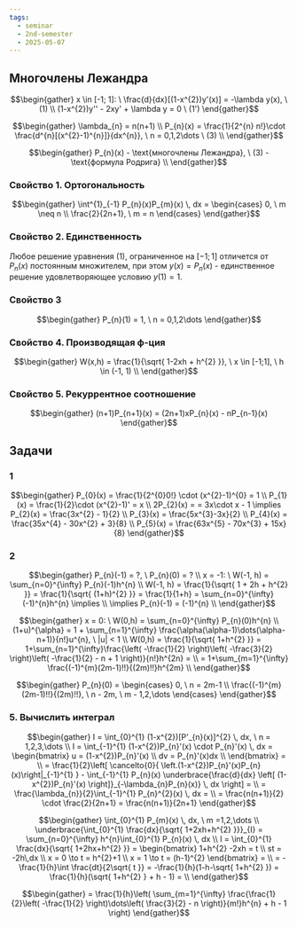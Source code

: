 ```yaml
---
tags:
  - seminar
  - 2nd-semester
  - 2025-05-07
---
```


## Многочлены Лежандра

$$\begin{gather}
x \in [-1; 1]: \ \frac{d}{dx}[(1-x^{2})y'(x)] = -\lambda y(x), \ (1) \\
(1-x^{2})y'' - 2xy' + \lambda y = 0 \ (1')
\end{gather}$$

$$\begin{gather}
\lambda_{n} = n(n+1) \\
P_{n}(x) = \frac{1}{2^{n} n!}\cdot \frac{d^{n}[(x^{2}-1)^{n}]}{dx^{n}}, \ n = 0,1,2\dots \ (3) \\
\end{gather}$$

$$\begin{gather}
P_{n}(x) - \text{многочлены Лежандра}, \ (3) - \text{формула Родрига} \\
\end{gather}$$

### Свойство 1. Ортогональность

$$\begin{gather}
\int^{1}_{-1} P_{n}(x)P_{m}(x) \, dx = \begin{cases}
0, \ m \neq n \\
\frac{2}{2n+1}, \ m = n
\end{cases}
\end{gather}$$

### Свойство 2. Единственность

Любое решение уравнения (1), ограниченное на $[-1;1]$ отличется от $P_{n}(x)$ постоянным множителем, при этом $y(x) = P_{n}(x)$ - единственное решение удовлетворяющее условию $y(1) = 1$.

### Свойство 3

$$\begin{gather}
P_{n}(1) = 1, \ n = 0,1,2\dots
\end{gather}$$

### Свойство 4. Производящая ф-ция

$$\begin{gather}
W(x,h) = \frac{1}{\sqrt{ 1-2xh + h^{2} }}, \ x \in [-1;1], \ h \in (-1, 1) \\
\end{gather}$$

### Свойство 5. Рекуррентное соотношение

$$\begin{gather}
(n+1)P_{n+1}(x) = (2n+1)xP_{n}(x) - nP_{n-1}(x)
\end{gather}$$

## Задачи

### 1

$$\begin{gather}
P_{0}(x) = \frac{1}{2^{0}0!} \cdot (x^{2}-1)^{0} = 1 \\
P_{1}(x) = \frac{1}{2}\cdot (x^{2}-1)' = x \\
2P_{2}(x) = = 3x\cdot x - 1 \implies P_{2}(x) = \frac{3x^{2} - 1}{2} \\
P_{3}(x) = \frac{5x^{3}-3x}{2} \\
P_{4}(x) = \frac{35x^{4} - 30x^{2} + 3}{8} \\
P_{5}(x) = \frac{63x^{5} - 70x^{3} + 15x}{8}
\end{gather}$$

### 2

$$\begin{gather}
P_{n}(-1) = ?, \ P_{n}(0) = ? \\
x = -1: \ W(-1, h) = \sum_{n=0}^{\infty} P_{n}(-1)h^{n} \\
W(-1, h) = \frac{1}{\sqrt{ 1 + 2h + h^{2} }} = \frac{1}{\sqrt{ (1+h)^{2} }} = \frac{1}{1+h} = \sum_{n=0}^{\infty} (-1)^{n}h^{n} \implies \\
\implies P_{n}(-1) = (-1)^{n} \\
\end{gather}$$ 

$$\begin{gather}
x = 0: \ W(0,h) = \sum_{n=0}^{\infty} P_{n}(0)h^{n} \\
(1+u)^{\alpha} = 1 + \sum_{n=1}^{\infty} \frac{\alpha(\alpha-1)\dots(\alpha-n+1)}{n!}u^{n}, \ |u| < 1 \\
W(0,h) = \frac{1}{\sqrt{ 1+h^{2} }} = 1+\sum_{n=1}^{\infty}\frac{\left( -\frac{1}{2} \right)\left( -\frac{3}{2} \right)\left( -\frac{1}{2} - n + 1 \right)}{n!}h^{2n} = \\
= 1+\sum_{m=1}^{\infty} \frac{(-1)^{m}(2m-1)!!}{(2m)!!}h^{2m} \\
\end{gather}$$

$$\begin{gather}
P_{n}(0) = \begin{cases}
0, \ n = 2m-1 \\
\frac{(-1)^{m}(2m-1)!!}{(2m)!!}, \ n - 2m, \ m - 1,2,\dots
\end{cases}
\end{gather}$$

### 5. Вычислить интеграл

$$\begin{gather}
I = \int_{0}^{1} (1-x^{2})[P'_{n}(x)]^{2} \, dx, \ n = 1,2,3,\dots \\
I = \int_{-1}^{1} (1-x^{2})P_{n}'(x) \cdot P_{n}'(x)  \, dx = \begin{bmatrix}
u = (1-x^{2})P_{n}'(x) \\
dv = P_{n}'(x)dx \\
\end{bmatrix} = \\
= \frac{1}{2}\left[ \cancelto{0}{ \left.(1-x^{2})P_{n}'(x)P_{n}(x)\right|_{-1}^{1} } - \int_{-1}^{1} P_{n}(x) \underbrace{\frac{d}{dx} \left[ (1-x^{2})P_{n}'(x) \right]}_{-\lambda_{n}P_{n}(x)} \, dx  \right]  = \\
= \frac{\lambda_{n}}{2}\int_{-1}^{1} P_{n}^{2}(x) \, dx = \\
= \frac{n(n+1)}{2} \cdot \frac{2}{2n+1} = \frac{n(n+1)}{2n+1}
\end{gather}$$

$$\begin{gather}
\int_{0}^{1} P_{m}(x) \, dx, \ m =1,2,\dots \\
\underbrace{\int_{0}^{1} \frac{dx}{\sqrt{ 1+2xh+h^{2} }}}_{I} = \sum_{n=0}^{\infty} h^{n}\int_{0}^{1} P_{n}(x) \, dx \\
I = \int_{0}^{1} \frac{dx}{\sqrt{ 1+2hx+h^{2} }} = \begin{bmatrix}
1+h^{2} -2xh = t \\
st = -2h\,dx \\
x = 0 \to t = h^{2}+1 \\
x = 1 \to t = (h-1)^{2}
\end{bmatrix} = \\
= -\frac{1}{h}\int \frac{dt}{2\sqrt{ t }}  = -\frac{1}{h}(1-h-\sqrt{ 1+h^{2} }) = \frac{1}{h}(\sqrt{ 1+h^{2} } + h - 1) = \\
\end{gather}$$

$$\begin{gather}
= \frac{1}{h}\left( \sum_{m=1}^{\infty} \frac{\frac{1}{2}\left( -\frac{1}{2} \right)\dots\left( \frac{3}{2} - n \right)}{m!}h^{n} + h - 1 \right)
\end{gather}$$